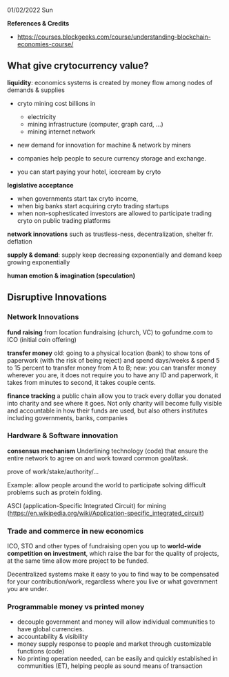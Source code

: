 01/02/2022 Sun

**References & Credits**
- https://courses.blockgeeks.com/course/understanding-blockchain-economies-course/

## What give crytocurrency value?
**liquidity**: economics systems is created by money flow among nodes of demands & supplies
- cryto mining cost billions in 
    - electricity
    - mining infrastructure (computer, graph card, ...)
    - mining internet network

- new demand for innovation for machine & network by miners
- companies help people to secure currency storage and exchange.
- you can start paying your hotel, icecream by cryto

**legislative acceptance**
- when governments start tax cryto income,
- when big banks start acquiring cryto trading startups
- when non-sophesticated investors are allowed to participate trading cryto on public trading platforms

**network innovations** such as trustless-ness, decentralization, shelter fr. deflation

**supply & demand**: supply keep decreasing exponentially and demand keep growing exponentially

**human emotion & imagination (speculation)**

## Disruptive Innovations

### Network Innovations

**fund raising** from location fundraising (church, VC) to gofundme.com to ICO (initial coin offering)

**transfer money** old: going to a physical location (bank) to show tons of paperwork (with the risk of being reject) and spend days/weeks & spend 5 to 15 percent to transfer money from A to B; new: you can transfer money wherever you are, it does not require you to have any ID and paperwork, it takes from minutes to second, it takes couple cents.

**finance tracking** a public chain allow you to track every dollar you donated into charity and see where it goes. Not only charity will become fully visible and accountable in how their funds are used, but also others institutes including governments, banks, companies

### Hardware & Software innovation

**consensus mechanism** Underlining technology (code) that ensure the entire network to agree on and work toward common goal/task.

prove of work/stake/authority/...

Example: allow people around the world to participate solving difficult problems such as protein folding.

ASCI (application-Specific Integrated Circuit) for mining (https://en.wikipedia.org/wiki/Application-specific_integrated_circuit)

### Trade and commerce in new economics
ICO, STO and other types of fundraising open you up to **world-wide competition on investment**, which raise the bar for the quality of projects, at the same time allow more project to be funded.

Decentralized systems make it easy to you to find way to be compensated for your contribution/work, regardless where you live or what government you are under.

### Programmable money vs printed money
- decouple government and money will allow individual communities to have global currencies.
- accountability & visibility
- money supply response to people and market through customizable functions (code)
- No printing operation needed, can be easily and quickly established in communities (ET), helping people as sound means of transaction
